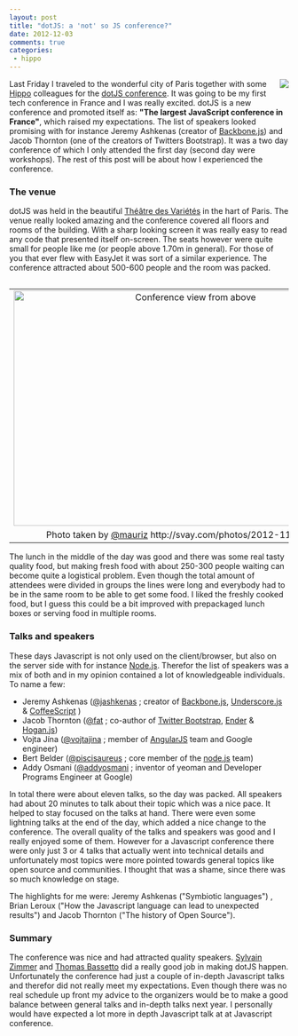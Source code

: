 ```yaml
---
layout: post
title: "dotJS: a 'not' so JS conference?"
date: 2012-12-03
comments: true
categories:
 - hippo
---
```


<img border="0" src="http://3.bp.blogspot.com/-LL67ydKgPzU/ULp4TEfCTQI/AAAAAAAAAjU/CXRkkmLM4nw/s1600/dotJS.png" style="clear: right; float: right; margin-bottom: 1em; margin-left: 1em;" /> Last Friday I traveled to the wonderful city of Paris together with some <a href="http://www.onehippo.com/" target="_blank">Hippo</a> colleagues for the <a href="http://www.dotjs.eu/" target="_blank">dotJS conference</a>.
It was going to be my first tech conference in France and I was really excited. dotJS is a new conference and promoted itself as: <b>"The largest JavaScript conference in France"</b>, which raised my expectations.
The list of speakers looked promising with for instance Jeremy Ashkenas (creator of <a href="http://backbonejs.org/" target="_blank">Backbone.js</a>) and <span class="st">Jacob Thornton (one of the creators of Twitters Bootstrap)</span>.
It was a two day conference of which I only attended the first day (second day were workshops).
The rest of this post will be about how I experienced the conference.



### The venue

dotJS was held in the beautiful <a href="http://en.wikipedia.org/wiki/Th%C3%A9%C3%A2tre_des_Vari%C3%A9t%C3%A9s" target="_blank">Théâtre des Variétés</a> in the hart of Paris. The venue really looked amazing and the conference covered all floors and rooms of the building. With a sharp looking screen it was really easy to read any code that presented itself on-screen.
The seats however were quite small for people like me (or people above 1.70m in general). For those of you that ever flew with EasyJet it was sort of a similar experience. The conference attracted about 500-600 people and the room was packed.
<table cellpadding="0" cellspacing="0" class="tr-caption-container" style="float: left; text-align: left;"><tbody><tr><td style="text-align: center;"><a href="http://3.bp.blogspot.com/-6aG7MxGmY08/ULyOWTFFwBI/AAAAAAAAAjk/u7ru1rk0JJ0/s1600/2012-11-30_10-17-17.jpg" imageanchor="1" style="clear: right; margin-bottom: 1em; margin-left: auto; margin-right: auto;"><img alt="Conference view from above" border="0" src="http://3.bp.blogspot.com/-6aG7MxGmY08/ULyOWTFFwBI/AAAAAAAAAjk/u7ru1rk0JJ0/s640/2012-11-30_10-17-17.jpg" height="424" title="Conference view from above" width="640" /></a></td></tr><tr><td class="tr-caption" style="text-align: center;">Photo taken by <a href="http://twitter.com/mauriz" target="_blank">@mauriz</a> http://svay.com/photos/2012-11-30_dotjs/</td></tr></tbody></table><br /><div style="clear: both;"></div>
The lunch in the middle of the day was good and there was some real tasty quality food, but making fresh food with about 250-300 people waiting can become quite a logistical problem.
Even though the total amount of attendees were divided in groups the lines were long and everybody had to be in the same room to be able to get some food. I liked the freshly cooked food, but I guess this could be a bit improved with prepackaged lunch boxes or serving food in multiple rooms.

### Talks and speakers
These days Javascript is not only used on the client/browser, but also on the server side with for instance <a href="http://nodejs.org/" target="_blank">Node.js</a>.
Therefor the list of speakers was a mix of both and in my opinion contained a lot of knowledgeable individuals.
To name a few:
+ Jeremy Ashkenas (<a href="https://twitter.com/jashkenas" target="_blank">@jashkenas</a> ; creator of <a href="http://documentcloud.github.com/backbone/" target="_blank">Backbone.js</a>, <a href="http://documentcloud.github.com/underscore/" target="_blank">Underscore.js</a> &amp; <a href="http://coffeescript.org/" target="_blank">CoffeeScript</a> )
+ Jacob Thornton  (<a href="https://twitter.com/fat" target="_blank">@fat</a> ; co-author of <a href="http://twitter.github.com/bootstrap/" target="_blank">Twitter Bootstrap</a>, <a href="http://ender.jit.su/" target="_blank">Ender</a> &amp; <a href="http://twitter.github.com/hogan.js/" target="_blank">Hogan.js</a>)
+ Vojta Jína (<a href="https://twitter.com/vojtajina" target="_blank">@vojtajina</a> ; member of <a href="http://angularjs.org/" target="_blank">AngularJS</a> team and Google engineer)
+ Bert Belder (<a href="https://twitter.com/piscisaureus" target="_blank">@piscisaureus</a> ; core member of the <a href="http://nodejs.org/" target="_blank">node.js</a> team)
+ Addy Osmani (<a href="https://twitter.com/addyosmani" target="_blank">@addyosmani</a> ; inventor of yeoman and Developer Programs Engineer at Google)

In total there were about eleven talks, so the day was packed. All speakers had about 20 minutes to talk about their topic which was a nice pace.
It helped to stay focused on the talks at hand.
There were even some lightning talks at the end of the day, which added a nice change to the conference.
The overall quality of the talks and speakers was good and I really enjoyed some of them.
However for a Javascript conference there were only just 3 or 4 talks that actually went into technical details and unfortunately most topics were more pointed towards general topics like open source and communities.
I thought that was a shame, since there was so much knowledge on stage.

The highlights for me were: Jeremy Ashkenas ("Symbiotic languages") , Brian Leroux ("How the Javascript language can lead to unexpected results") and Jacob Thornton ("The history of Open Source").

### Summary

The conference was nice and had attracted quality speakers. <a href="https://twitter.com/sylvinus" target="_blank">Sylvain Zimmer</a> and <a href="https://twitter.com/tbassetto" target="_blank">Thomas Bassetto</a> did a really good job in making dotJS happen. Unfortunately the conference had just a couple of in-depth Javascript talks and therefor did not really meet my expectations. Even though there was no real schedule up front my advice to the organizers would be to make a good balance between general talks and in-depth talks next year. I personally would have expected a lot more in depth Javascript talk at at Javascript conference.
